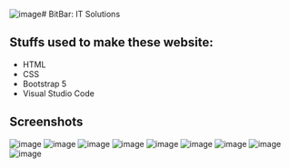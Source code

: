 ![image](https://github.com/user-attachments/assets/2fb68709-4498-4468-b830-a1f9d4698017)# BitBar: IT Solutions
## Stuffs used to make these website:
- HTML
- CSS
- Bootstrap 5
- Visual Studio Code

## Screenshots
![image](https://github.com/user-attachments/assets/715f14f7-aa86-41f9-b500-765ab5a537b6)
![image](https://github.com/user-attachments/assets/764651dd-9ec3-49d8-8bf1-55eb615ba964)
![image](https://github.com/user-attachments/assets/19c98464-824d-4d07-b18f-06ba4becd356)
![image](https://github.com/user-attachments/assets/a1602122-abfa-4c73-8423-1ab4f21b729b)
![image](https://github.com/user-attachments/assets/f691e69f-cb87-4596-a97c-55c34a164a0d)
![image](https://github.com/user-attachments/assets/3193d3c5-6eaf-4cce-8de8-0c0f9766779d)
![image](https://github.com/user-attachments/assets/65f7f52f-f7b7-4d59-8801-42d3b947e201)
![image](https://github.com/user-attachments/assets/f673253e-1757-41fb-b38c-da8c10946814)
![image](https://github.com/user-attachments/assets/896dff62-4615-4359-b2ea-1f2c8e0c207e)
